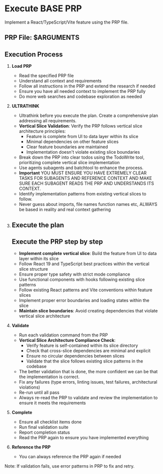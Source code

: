 # Execute BASE PRP

Implement a React/TypeScript/Vite feature using the PRP file.

## PRP File: $ARGUMENTS

## Execution Process

1. **Load PRP**
   - Read the specified PRP file
   - Understand all context and requirements
   - Follow all instructions in the PRP and extend the research if needed
   - Ensure you have all needed context to implement the PRP fully
   - Do more web searches and codebase exploration as needed

2. **ULTRATHINK**
   - Ultrathink before you execute the plan. Create a comprehensive plan addressing all requirements.
   - **Vertical Slice Validation**: Verify the PRP follows vertical slice architecture principles:
     - Feature is complete from UI to data layer within its slice
     - Minimal dependencies on other feature slices
     - Clear feature boundaries are maintained
     - Implementation doesn't violate existing slice boundaries
   - Break down the PRP into clear todos using the TodoWrite tool, prioritizing complete vertical slice implementation
   - Use agents subagents and batchtool to enhance the process.
   - **Important** YOU MUST ENSURE YOU HAVE EXTREMELY CLEAR TASKS FOR SUBAGENTS AND REFERENCE CONTEXT AND MAKE SURE EACH SUBAGENT READS THE PRP AND UNDERSTANDS ITS CONTEXT.
   - Identify implementation patterns from existing vertical slices to follow.
   - Never guess about imports, file names function names etc, ALWAYS be based in reality and real context gathering

3. ## **Execute the plan**

   ## Execute the PRP step by step
   - **Implement complete vertical slice**: Build the feature from UI to data layer within its slice
   - Follow React 19 and TypeScript best practices within the vertical slice structure
   - Ensure proper type safety with strict mode compliance
   - Use functional components with hooks following existing slice patterns
   - Follow existing React patterns and Vite conventions within feature slices
   - Implement proper error boundaries and loading states within the slice
   - **Maintain slice boundaries**: Avoid creating dependencies that violate vertical slice architecture

4. **Validate**
   - Run each validation command from the PRP
   - **Vertical Slice Architecture Compliance Check**:
     - Verify feature is self-contained within its slice directory
     - Check that cross-slice dependencies are minimal and explicit
     - Ensure no circular dependencies between slices
     - Validate that the slice follows existing slice patterns in the codebase
   - The better validation that is done, the more confident we can be that the implementation is correct.
   - Fix any failures (type errors, linting issues, test failures, architectural violations)
   - Re-run until all pass
   - Always re-read the PRP to validate and review the implementation to ensure it meets the requirements

5. **Complete**
   - Ensure all checklist items done
   - Run final validation suite
   - Report completion status
   - Read the PRP again to ensure you have implemented everything

6. **Reference the PRP**
   - You can always reference the PRP again if needed

Note: If validation fails, use error patterns in PRP to fix and retry.